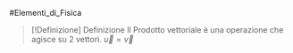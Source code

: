 #Elementi_di_Fisica 
>[!Definizione]  Definizione
>Il Prodotto vettoriale è una operazione che agisce su 2 vettori.
>$\vec{u}=\vec{v}$